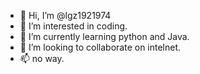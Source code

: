 - 👋 Hi, I’m @lgz1921974
- 👀 I’m interested in coding.
- 🌱 I’m currently learning python and Java.
- 💞️ I’m looking to collaborate on intelnet.
- 📫 no way.

<!---
lgz1921974/lgz1921974 is a ✨ special ✨ repository because its `README.md` (this file) appears on your GitHub profile.
You can click the Preview link to take a look at your changes.
--->
